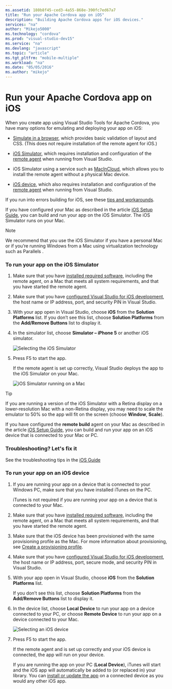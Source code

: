 ```yaml
---
ms.assetid: 180b8f45-ced3-4a55-868e-390fc7ed67a7
title: "Run your Apache Cordova app on iOS"
description: "Building Apache Cordova apps for iOS devices."
services: "na"
author: "Mikejo5000"
ms.technology: "cordova"
ms.prod: "visual-studio-dev15"
ms.service: "na"
ms.devlang: "javascript"
ms.topic: "article"
ms.tgt_pltfrm: "mobile-multiple"
ms.workload: "na"
ms.date: "05/05/2016"
ms.author: "mikejo"
---
```


# Run your Apache Cordova app on iOS

When you create app using Visual Studio Tools for Apache Cordova, you have many options for emulating and deploying your app on iOS:

*   [Simulate in a browser](simulate-in-browser.md), which provides basic validation of layout and CSS. (This does not require installation of the remote agent for iOS.)

*   [iOS Simulator](#iOSSimulator), which requires installation and configuration of the [remote agent](../first-steps/ios-guide.md) when running from Visual Studio.

*   iOS Simulator using a service such as [MacInCloud](../tips-workarounds/host-a-mac-in-the-cloud.md), which allows you to install the remote agent without a physical Mac device.

*   [iOS device](#iOSDevice)</span>, which also requires installation and configuration of the [remote agent](../first-steps/ios-guide.md) when running from Visual Studio.

If you run into errors building for iOS, see these [tips and workarounds](../tips-workarounds/ios-tips.md).

If you have configured your Mac as described in the article [iOS Setup Guide](../first-steps/ios-guide.md), you can build and run your app on the iOS Simulator. The iOS Simulator runs on your Mac.

> [!NOTE]
> We recommend that you use the iOS Simulator if you have a personal Mac or if you’re running Windows from a Mac using virtualization technology such as Parallels .

### To run your app on the iOS Simulator <a name="iOSSimulator"></a>

1.   Make sure that you have [installed required software](../first-steps/ios-guide.md#mac-install), including the remote agent, on a Mac that meets all system requirements, and that you have started the remote agent.

2.   Make sure that you have [configured Visual Studio for iOS development](../first-steps/ios-guide.md#visual-studio-configuration), the host name or IP address, port, and security PIN in Visual Studio.

3.  With your app open in Visual Studio, choose **iOS** from the **Solution Platforms** list. If you don’t see this list, choose **Solution Platforms** from the **Add/Remove Buttons** list to display it.

4.  In the simulator list, choose **Simulator – iPhone 5** or another iOS simulator.

    ![Selecting the iOS Simulator](media/run-app-ios/run-ios-simulator-select.png)

5.  Press F5 to start the app.

    If the remote agent is set up correctly, Visual Studio deploys the app to the iOS Simulator on your Mac.

    ![iOS Simulator running on a Mac](media/run-app-ios/run-ios-simulator.png)

> [!TIP]
> If you are running a version of the iOS Simulator with a Retina display on a lower-resolution Mac with a non-Retina display, you may need to scale the emulator to 50% so the app will fit on the screen (choose **Window**, **Scale**).

If you have configured the **remote build** agent on your Mac as described in the article [iOS Setup Guide](../first-steps/ios-guide.md), you can build and run your app on an iOS device that is connected to your Mac or PC.

### Troubleshooting? Let's fix it

See the troubleshooting tips in the [iOS Guide](../first-steps/ios-guide.md)

### To run your app on an iOS device <a name="iOSDevice"></a>

1.  If you are running your app on a device that is connected to your Windows PC, make sure that you have installed iTunes on the PC.

	iTunes is not required if you are running your app on a device that is connected to your Mac.

2. Make sure that you have [installed required software](../first-steps/ios-guide.md#mac-install), including the remote agent, on a Mac that meets all system requirements, and that you have started the remote agent.

3.  Make sure that the iOS device has been provisioned with the same provisioning profile as the Mac. For more information about provisioning, see [Create a provisioning profile](../first-steps/ios-guide.md#run-on-device).

4.  Make sure that you have [configured Visual Studio for iOS development](../first-steps/ios-guide.md#visual-studio-configuration), the host name or IP address, port, secure mode, and security PIN in Visual Studio.

5.  With your app open in Visual Studio, choose **iOS** from the **Solution Platforms** list.

    If you don’t see this list, choose **Solution Platforms** from the **Add/Remove Buttons** list to display it.

6.  In the device list, choose **Local Device** to run your app on a device connected to your PC, or choose **Remote Device** to run your app on a device connected to your Mac.

    ![Selecting an iOS device](media/run-app-ios/run-ios-device-select.png)

7.  Press F5 to start the app.

    If the remote agent and is set up correctly and your iOS device is connected, the app will run on your device.

    If you are running the app on your PC (**Local Device**), iTunes will start and the iOS app will automatically be added to (or replaced in) your library. You can [install or update the app](http://support.apple.com/kb/PH12315) on a connected device as you would any other iOS app.
